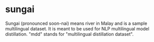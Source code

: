# sungai
Sungai (pronounced soon-nai) means river in Malay and is a sample multilingual dataset. It is meant to be used for NLP multilingual model distillation.  "mdd" stands for "multilingual distillation dataset".
